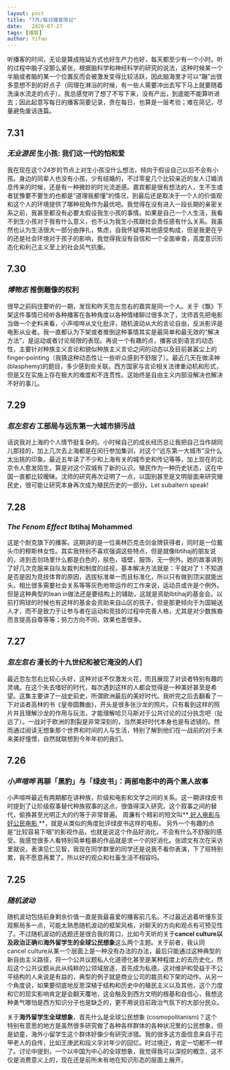 ```yaml
---
layout: post
title: "7月/每日播客简记"
date:   2020-07-27
tags: [播客]
author: Yifan
---
```


听播客的时间，无论是算成拖延方式也好生产力也好，每天都至少有一个小时。听的过程中脑子没那么紧张，根据脑科学和神经科学的研究的说法，这种时候某一个半脑或者脑的某一个位置反而会被激发变得比较活跃，因此脑海里才可以“蹦”出很多意想不到的好点子（同理在淋浴的时候，有一些人需要冲出去写下马上就要随着洗澡水流走的点子）。我总感觉听了想了不写下来，没有产出，到底能不能算听进去；因此起意写每日的播客简要记录，贵在每日，也算是一层考验；难在简记，尽量避免废话连篇。

## 7.31
### *无业游民* 生小孩: 我们这一代的怕和爱
我在现在这个24岁的节点上对生小孩没什么想法，倾向于假设自己以后不会有小孩。身边的同辈人也没有小孩，少有结婚的，不过零星几个比较亲近的友人订婚消息传来的时候，还是有一种微妙的时光流逝感。嘉宾都是很有想法的人，生不生或者犹豫要不要生的也都是“道理我都懂”的情况，到最后还是取决于一个人的价值观和这个人的环境提供了哪种视角作为最优吧。我觉得在没有进入一段长期的亲密关系之前，我甚至都没有必要太假设我生小孩的事情。如果是自己一个人生活，我看不到生小孩对于我有什么意义，也不认为我生小孩跟社会责任感有什么关系。我虽然也认为生活很大一部分由挣扎，焦虑，自我怀疑等其他感受构成，但是我更在乎的还是社会环境对于孩子的影响，我觉得我没有自信和一个全面审查，高度意识形态化和利己主义至上的社会风气抗衡。

## 7.30
### _博物志_ 推倒雕像的权利
很早之前码住要听的一期，发现和昨天忽左忽右的嘉宾是同一个人。关于《飘》下架这件事情已经听各种播客在各种角度以各种情绪聊过很多次了，沈师首先把电影当做一个史料来看，小声喧哗从文化批评，随机波动从大的言论自由，反派影评是电影从业者。我一直都认为下架或者推倒这种事情其实是最简单和最无效的“解决方法”，是运动或者讨论局限的表现。再说一个有趣的点，播客谈到语言的动态性，主要针对种族主义言论和貌似种族主义言论之间的动态以及目前甚嚣尘上的finger-pointing（我猜这种动态性让一些听众感到不舒服了）。最近几天在做渎神(blasphemy)的题目，多少感到些关联。西方国家与言论相关法律重动机和形式，但是又在实施上存在极大的难度和不连贯性。这始终是自由主义内部没解决也解决不好的事儿。

## 7.29
### _忽左忽右_ 工部局与远东第一大城市排污战
话说我对上海的个人情节挺复杂的。小时候自己的成长经历总让我把自己当作胡同儿那挂的，加上几次去上海都是在闵行参加集训，对这个“远东第一大城市”没什么太出挑的印象。最近五年读了不少和上海有关的城市史和传记等等，加上现在的北京令人愈发陌生，算是对这个双城有了新的认识。殖民作为一种历史状态，这在中国一直都比较暧昧。沈师的研究再次证明了一点，以国别甚至是文明层面来研究殖民史，很可能让研究本身再次成为殖民历史的一部分。Let subaltern speak!

## 7.28
### _The Fenom Effect_ Ibtihaj Mohammed
这是个耐克旗下的播客。这期讲的是一位奥林匹克击剑金牌获得者，同时是一位戴头巾的穆斯林女性。其实我特别不喜欢强调这些特点，但是就像Ibtihaj的朋友说的，进到击剑场里什么都是白色的，肤色，墙壁，服饰，无一例外。她的故事讲到了好几次克服来自队友裁判和制度的歧视，基本解决方法就是：干就对了！不知道是否是因为竞技体育的原因，选拔标准单一而且标准化，所以只有做到顶尖就能出头。相比很多需要社会关系等等灰色地带运作的工作来说，运动员或许是个例外。但是这种典型的lean in做法还是要结构上的辅助，这就是资助Ibtihaj的基金会。以前打网球的时候也有这样的基金会资助来自山区的孩子，但是那更倾向于为国输送人才，而不是致力于让参与者在运动和竞技的过程中完善人格，尤其是对少数族裔而言提高自尊等等；努力方向不同，效果也差很多。

## 7.27
### _忽左忽右_ 漫长的十九世纪和被它淹没的人们

最近忽左忽右比较心头好，这种对谈不仅激发火花，而且展现了对谈者特别有趣的灵魂。在这个失去嗜好的时代，每次遇到这样的人都会觉得是一种美好甚至是希望。这集主要讲了一战史前史，所谓欧洲最后的美好时代。我听完之后去翻看了一下对谈者高林的书《皇帝圆舞曲》，开头是很多张沙龙的照片。只有看到这样的照片并且理解沙龙的作用与玩法，才能理解哈贝马斯对于公共讨论的过分执念吧（扯远了）。一战对于欧洲的割裂是非常深刻的，当然美好时代本身也是有滤镜的。然而通过阅读无想象那个世界和时间的人与生活，特别了解到他们在一战前的对于未来美好憧憬，自然就联想到今年年初的我们。

## 7.26

### _小声喧哗_ 再聊「黑豹」与「绿皮书」：两部电影中的两个黑人故事

小声喧哗最近有两期都在讲种族，阶级和电影和文学之间的关系。这一期讲绿皮书时提到了让阶级叙事替代种族叙事的这点，很值得深入研究。这个叙事之间的替代，偷换甚至光明正大的约等于非常普遍。 周濂有个精彩的短文叫**[ 好人电影与好公民电影 ](http://m.aisixiang.com/data/37882.html)**，就是从类似的角度批评绿皮书这样的电影。 另外一个有趣的点是“比较容易下咽”的影视作品，也就是说这个作品好消化，不会有什么不舒服的感受。我感觉很多人看特别简单粗暴的作品就是求一个的好消化。张颂文有次在采访里就说，表演见仁见智，我现在同学群里的同学还是说我不看你表演，下了班特别累，我不愿意再累了。所以好的观众和社畜生活不相容吗。

## 7.25

### _随机波动_

随机波动包括前身剩余价值一直是我最喜爱的播客前几名。不过最近追着听懂东亚观察局多一点，可能太熟悉随机波动的框架风格，对聊天的方向和观点有可预见性了。不过随机波动的选题还是很合我的胃口，比如今天听的关于**cancel culture以及政治正确**和**海外留学生的全球公民想象**这么两个主题。关于前者，我认同cancel culture从某一个层面上是一种没有办法的办法，最后只能通过这种典型的新自由主义路径，将一个公共议题私人化道德化甚至是某种程度上的去历史化，然后这个公共议题从此从纯粹的公领域放逐，首先成为私德。这对维护和受益于不公平结构的人来说是有益的，典型的例子就是商业公司的裁员和下架的动作。从另一个角度说，如果要彻底地反思深植于结构和历史中的殖民主义以及其他，这个力度和它的现实影响肯定是会翻天覆地，这会触及到西方文明的根基和自信心，我想这种勇气哪怕是西方知识分子也是缺乏的，更不用说目前政治气氛下的大部分民众。

关于**海外留学生全球想象**，首先什么是全球公民想象 (cosmopolitanism)？这个特别有意思的地方是虽然很多研究做了各种各样群体的各种状况里的公民想象，但是幼童，海外小留学生这个群体好像少有研究涉猎。我的很多这方面信息来自于花甲老人的自传，比如王庚武和段义孚对年少的回忆。时过境迁，肯定一切都不一样了。讨论中提到，一个以中国为中心的全球想象，我觉得我可以深挖的概念，这不仅是消费意义上的，现在还是前所未有地在知识形态的层面上展开。

